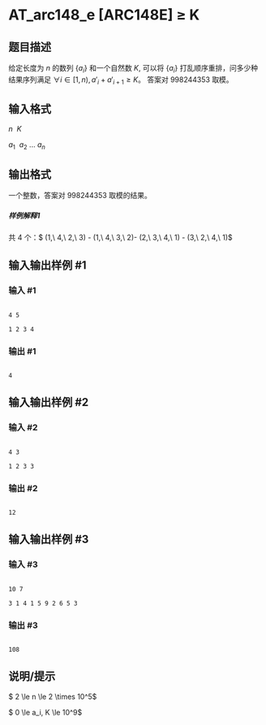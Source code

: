 # AT_arc148_e [ARC148E] ≥ K

## 题目描述

给定长度为 $n$ 的数列 $\{a_i\}$ 和一个自然数 $K$, 可以将 $\{a_i\}$ 打乱顺序重排，问多少种结果序列满足 $\forall i \in [1,n), a'_i + a'_{i+1} \ge K$。 答案对 $998244353$ 取模。

## 输入格式

$n\ \ K$    
$a_1\ \ a_2\ ... \ a_n$

## 输出格式

一个整数，答案对 $998244353$ 取模的结果。
##### 样例解释1
共 $4$ 个：$ (1,\ 4,\ 2,\ 3) - (1,\ 4,\ 3,\ 2)- (2,\ 3,\ 4,\ 1) - (3,\ 2,\ 4,\ 1)$

## 输入输出样例 #1

### 输入 #1

```
4 5
1 2 3 4
```

### 输出 #1

```
4
```

## 输入输出样例 #2

### 输入 #2

```
4 3
1 2 3 3
```

### 输出 #2

```
12
```

## 输入输出样例 #3

### 输入 #3

```
10 7
3 1 4 1 5 9 2 6 5 3
```

### 输出 #3

```
108
```

## 说明/提示

$ 2 \le n \le 2 \times 10^5$  
$ 0 \le a_i, K \le 10^9$